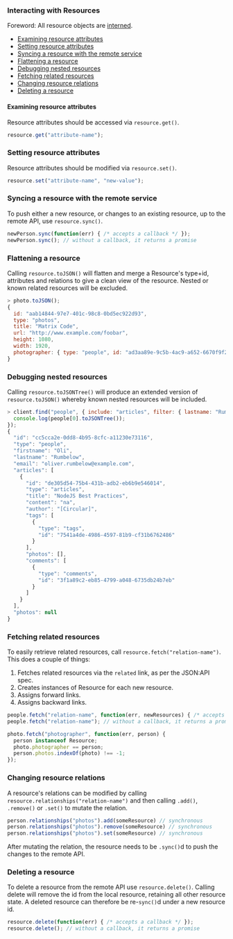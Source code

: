 
### Interacting with Resources

Foreword: All resource objects are [interned](resource-interning.md).

- [Examining resource attributes](#examining-resource-attributes)
- [Setting resource attributes](#setting-resource-attributes)
- [Syncing a resource with the remote service](#syncing-a-resource-with-the-remote-service)
- [Flattening a resource](#flattening-a-resource)
- [Debugging nested resources](#debugging-nested-resources)
- [Fetching related resources](#fetching-related-resources)
- [Changing resource relations](#changing-resource-relations)
- [Deleting a resource](#deleting-a-resource)

#### Examining resource attributes

Resource attributes should be accessed via `resource.get()`.

```javascript
resource.get("attribute-name");
```

### Setting resource attributes

Resource attributes should be modified via `resource.set()`.

```javascript
resource.set("attribute-name", "new-value");
```

### Syncing a resource with the remote service

To push either a new resource, or changes to an existing resource, up to the remote API, use `resource.sync()`.

```javascript
newPerson.sync(function(err) { /* accepts a callback */ });
newPerson.sync(); // without a callback, it returns a promise
```

### Flattening a resource

Calling `resource.toJSON()` will flatten and merge a Resource's type+id, attributes and relations to give a clean view of the resource. Nested or known related resources will be excluded.

```javascript
> photo.toJSON();
{
  id: "aab14844-97e7-401c-98c8-0bd5ec922d93",
  type: "photos",
  title: "Matrix Code",
  url: "http://www.example.com/foobar",
  height: 1080,
  width: 1920,
  photographer: { type: "people", id: "ad3aa89e-9c5b-4ac9-a652-6670f9f27587" }
}
```

### Debugging nested resources

Calling `resource.toJSONTree()` will produce an extended version of `resource.toJSON()` whereby known nested resources will be included.

```javascript
> client.find("people", { include: "articles", filter: { lastname: "Rumbelow"}}, function(err, people) {
  console.log(people[0].toJSONTree());
});
{
  "id": "cc5cca2e-0dd8-4b95-8cfc-a11230e73116",
  "type": "people",
  "firstname": "Oli",
  "lastname": "Rumbelow",
  "email": "oliver.rumbelow@example.com",
  "articles": [
    {
      "id": "de305d54-75b4-431b-adb2-eb6b9e546014",
      "type": "articles",
      "title": "NodeJS Best Practices",
      "content": "na",
      "author": "[Circular]",
      "tags": [
        {
          "type": "tags",
          "id": "7541a4de-4986-4597-81b9-cf31b6762486"
        }
      ],
      "photos": [],
      "comments": [
        {
          "type": "comments",
          "id": "3f1a89c2-eb85-4799-a048-6735db24b7eb"
        }
      ]
    }
  ],
  "photos": null
}
```

### Fetching related resources

To easily retrieve related resources, call `resource.fetch("relation-name")`. This does a couple of things:

1. Fetches related resources via the `related` link, as per the JSON:API spec.
2. Creates instances of Resource for each new resource.
3. Assigns forward links.
4. Assigns backward links.

```javascript
people.fetch("relation-name", function(err, newResources) { /* accepts a callback */ });
people.fetch("relation-name"); // without a callback, it returns a promise

photo.fetch("photographer", function(err, person) {
  person instanceof Resource;
  photo.photographer == person;
  person.photos.indexOf(photo) !== -1;
});
```

### Changing resource relations

A resource's relations can be modified by calling `resource.relationships("relation-name")` and then calling `.add()`, `.remove()` or `.set()` to mutate the relation.

```javascript
person.relationships("photos").add(someResource) // synchronous
person.relationships("photos").remove(someResource) // synchronous
person.relationships("photos").set(someResource) // synchronous
```

After mutating the relation, the resource needs to be `.sync()`d to push the changes to the remote API.

### Deleting a resource

To delete a resource from the remote API use `resource.delete()`. Calling delete will remove the id from the local resource, retaining all other resource state. A deleted resource can therefore be re-`sync()`d under a new resource id.

```javascript
resource.delete(function(err) { /* accepts a callback */ });
resource.delete(); // without a callback, it returns a promise
```
